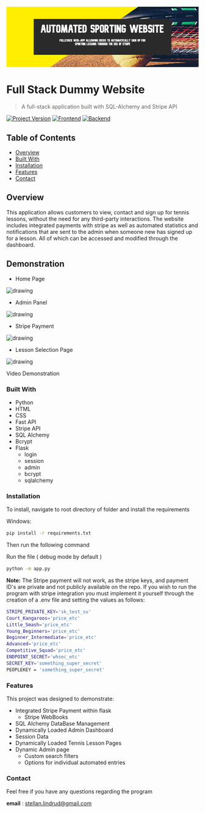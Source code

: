 [![header][header-url]][header-link]
# Full Stack Dummy Website 
> A full-stack application built with SQL-Alchemy and Stripe API

[![Project Version][version-image]][version-url]
[![Frontend][Frontend-image]][Frontend-url]
[![Backend][Backend-image]][Backend-url]

## Table of Contents

- [Overview](#overview)
- [Built With](#built-with)
- [Installation](#installation)
- [Features](#features)
- [Contact](#contact)

## Overview

This application allows customers to view, contact and sign up for tennis lessons, without the need for any third-party interactions. 
The website includes integrated payments with stripe as well as automated statistics and notifications that are sent to the admin
when someone new has signed up for a lesson. All of which can be accessed and modified through the dashboard.

## Demonstration

* Home Page
<img src="https://github.com/lilsteelan/OcconorDummyWebsite/assets/62084214/7e8a0455-8659-493e-a7a8-8f2fa882cc31" alt="drawing" width="400"/>

* Admin Panel
<img src="https://github.com/lilsteelan/OcconorDummyWebsite/assets/62084214/b339266e-19d2-44df-95d1-1bfc46cfac6c" alt="drawing" width="400"/>

* Stripe Payment
<img src="https://github.com/lilsteelan/OcconorDummyWebsite/assets/62084214/7f1f13af-8875-40ff-a7f5-30ea8b0426ca" alt="drawing" width="400"/>

* Lesson Selection Page
<img src="https://github.com/lilsteelan/OcconorDummyWebsite/assets/62084214/46542751-5723-4e72-8c30-e3f9b4b4e150" alt="drawing" width="400"/>

Video Demonstration

### Built With
* Python
* HTML
* CSS
* Fast API
* Stripe API
* SQL Alchemy
* Bcrypt
* Flask
  * login
  * session
  * admin
  * bcrypt
  * sqlalchemy


### Installation

To install, navigate to root directory of folder and install the requirements

Windows: 
```sh
pip install -r requirements.txt
```
Then run the following command

Run the file ( debug mode by default )
```sh
python -m app.py
```

**Note:** The Stripe payment will not work, as the stripe keys, and payment ID's are private and not publicly available on the repo.
If you wish to run the program with stripe integration you must implement it yourself through the creation of a .env file and setting the values as follows:

```sh
STRIPE_PRIVATE_KEY='sk_test_su'
Court_Kangaroos='price_etc'
Little_Smash='price_etc'
Young_Beginners='price_etc'
Beginner_Intermediate='price_etc'
Advanced='price_etc'
Competitive_Squad='price_etc'
ENDPOINT_SECRET='whsec_etc'
SECRET_KEY='something_super_secret'
PEOPLEKEY = 'something_super_secret'
```

### Features

This project was designed to demonstrate:

* Integrated Stripe Payment within flask
  * Stripe WebBooks
* SQL Alchemy DataBase Management
* Dynamically Loaded Admin Dashboard
* Session Data
* Dynamically Loaded Tennis Lesson Pages
* Dynamic Admin page
  * Custom search filters
  * Options for individual automated entries

  
### Contact
Feel free if you have any questions regarding the program

**email** : [stellan.lindrud@gmail.com](stellan.lindrud@gmail.com)


<!-- Markdown link & img dfn's -->

[header-url]: banner.png
[header-link]: https://github.com/alexandrerosseto

[repository-url]: https://github.com/alexandrerosseto/wbshopping

[cloud-provider-url]: https://wbshopping.herokuapp.com

[linkedin-url]: https://www.linkedin.com/in/alexandrerosseto

[wiki]: https://github.com/yourname/yourproject/wiki

[version-image]: https://img.shields.io/badge/Version-1.0.0-brightgreen?style=for-the-badge&logo=appveyor
[version-url]: https://img.shields.io/badge/version-1.0.0-green
[Frontend-image]: https://img.shields.io/badge/Frontend-HTML_CSS-blue?style=for-the-badge
[Frontend-url]: https://img.shields.io/badge/Frontend-HTML_CSS-blue?style=for-the-badge
[Backend-image]: https://img.shields.io/badge/Backend-Python-important?style=for-the-badge
[Backend-url]: https://img.shields.io/badge/Backend-Python-important?style=for-the-badge


